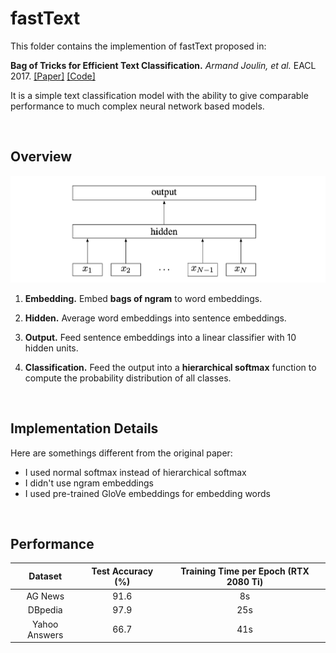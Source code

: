 # fastText

This folder contains the implemention of fastText proposed in:

**Bag of Tricks for Efficient Text Classification.** *Armand Joulin, et al.* EACL 2017. [[Paper]](https://www.aclweb.org/anthology/E17-2068.pdf) [[Code]](https://github.com/facebookresearch/fastText)

It is a simple text classification model with the ability to give comparable performance to much complex neural network based models.


&nbsp;

## Overview

![fastText](../../docs/img/fastText.png)

1. **Embedding.** Embed **bags of ngram** to word embeddings.

2. **Hidden.** Average word embeddings into sentence embeddings.

3. **Output.** Feed sentence embeddings into a linear classifier with 10 hidden units.

4. **Classification.** Feed the output into a **hierarchical softmax** function to compute the probability distribution of all classes.


&nbsp;

## Implementation Details

Here are somethings different from the original paper:

- I used normal softmax instead of hierarchical softmax
- I didn't use ngram embeddings
- I used pre-trained GloVe embeddings for embedding words


&nbsp;

## Performance

|    Dataset    | Test Accuracy (%) | Training Time per Epoch (RTX 2080 Ti) |
| :-----------: | :---------------: | :-----------------------------------: |
|    AG News    |       91.6        |                  8s                   |
|    DBpedia    |       97.9        |                  25s                  |
| Yahoo Answers |       66.7        |                  41s                  |
